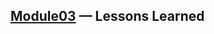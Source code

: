 ## [Module03](https://github.com/Data-Learn/data-engineering/tree/master/DE-101%20Modules/Module03) — Lessons Learned

